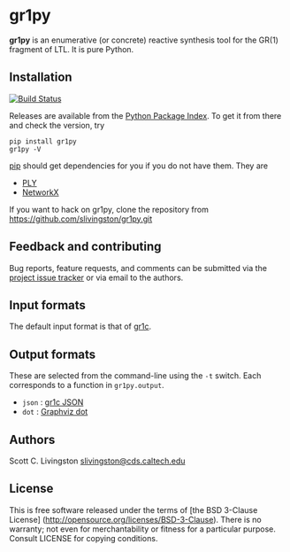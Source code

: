 gr1py
=====

**gr1py** is an enumerative (or concrete) reactive synthesis tool for the GR(1)
fragment of LTL. It is pure Python.


Installation
------------

[![Build Status](https://travis-ci.org/slivingston/gr1py.svg?branch=master)](https://travis-ci.org/slivingston/gr1py)

Releases are available from the [Python Package Index](https://pypi.python.org/pypi).
To get it from there and check the version, try

    pip install gr1py
    gr1py -V

[pip](https://pip.pypa.io) should get dependencies for you if you do not have
them. They are

* [PLY](http://www.dabeaz.com/ply/)
* [NetworkX](http://networkx.lanl.gov)

If you want to hack on gr1py, clone the repository from
https://github.com/slivingston/gr1py.git


Feedback and contributing
-------------------------

Bug reports, feature requests, and comments can be submitted via the
[project issue tracker](https://github.com/slivingston/gr1py/issues) or via
email to the authors.


Input formats
-------------

The default input format is that of [gr1c](http://scottman.net/2012/gr1c).


Output formats
--------------

These are selected from the command-line using the `-t` switch. Each corresponds
to a function in `gr1py.output`.

* `json` : [gr1c JSON](http://slivingston.github.io/gr1c/md_formats.html#gr1cjson)
* `dot` : [Graphviz dot](http://www.graphviz.org)


Authors
-------

Scott C. Livingston  <slivingston@cds.caltech.edu>


License
-------

This is free software released under the terms of [the BSD 3-Clause License]
(http://opensource.org/licenses/BSD-3-Clause).  There is no warranty; not even
for merchantability or fitness for a particular purpose.  Consult LICENSE for
copying conditions.

